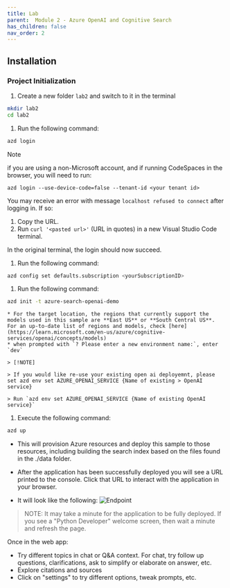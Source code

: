 ```yaml
---
title: Lab 
parent:  Module 2 - Azure OpenAI and Cognitive Search
has_children: false
nav_order: 2
---
```


## Installation

### Project Initialization

1. Create a new folder `lab2` and switch to it in the terminal

  ```bash
  mkdir lab2
  cd lab2
  ```

1. Run the following command:

```bash
azd login
```

   > [!NOTE]
   > if you are using a non-Microsoft account, and if running CodeSpaces in the browser, you will need to run:
   >
   > `azd login --use-device-code=false --tenant-id <your tenant id>`
   >
   > You may receive an error with message `localhost refused to connect` after logging in. If so:
   > 
   > 1. Copy the URL.
   > 1. Run `curl '<pasted url>'` (URL in quotes) in a new Visual Studio Code terminal.
   > 
   > In the original terminal, the login should now succeed.

1. Run the following command:

```bash
azd config set defaults.subscription <yourSubscriptionID>
```

1. Run the following command:

```bash
azd init -t azure-search-openai-demo
```

    * For the target location, the regions that currently support the models used in this sample are **East US** or **South Central US**. For an up-to-date list of regions and models, check [here](https://learn.microsoft.com/en-us/azure/cognitive-services/openai/concepts/models)
    * when prompted with `? Please enter a new environment name:`, enter `dev`

    > [!NOTE]

    > If you would like re-use your existing open ai deployemnt, please set azd env set AZURE_OPENAI_SERVICE {Name of existing > OpenAI service}
    
    > Run `azd env set AZURE_OPENAI_SERVICE {Name of existing OpenAI service}`

1. Execute the following command:

```bash
azd up
```

  * This will provision Azure resources and deploy this sample to those resources, including building the search index based on the files found in the ./data folder.
  * After the application has been successfully deployed you will see a URL printed to the console. Click that URL to interact with the application in your browser.

  * It will look like the following:
  ![Endpoint](../../assets/images/module2/endpoint.png)

> NOTE: It may take a minute for the application to be fully deployed. If you see a "Python Developer" welcome screen, then wait a minute and refresh the page.

Once in the web app:

* Try different topics in chat or Q&A context. For chat, try follow up questions, clarifications, ask to simplify or elaborate on answer, etc.
* Explore citations and sources
* Click on "settings" to try different options, tweak prompts, etc.
